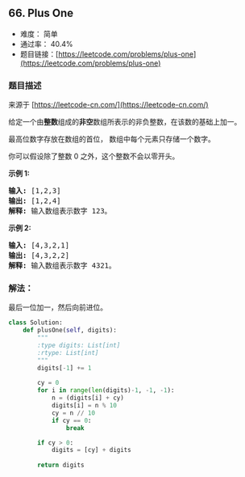 ## 66. Plus One

- 难度： 简单
- 通过率： 40.4%
- 题目链接：[https://leetcode.com/problems/plus-one](https://leetcode.com/problems/plus-one)


### 题目描述

来源于 [https://leetcode-cn.com/](https://leetcode-cn.com/)

<p>给定一个由<strong>整数</strong>组成的<strong>非空</strong>数组所表示的非负整数，在该数的基础上加一。</p>

<p>最高位数字存放在数组的首位， 数组中每个元素只存储一个数字。</p>

<p>你可以假设除了整数 0 之外，这个整数不会以零开头。</p>

<p><strong>示例&nbsp;1:</strong></p>

<pre><strong>输入:</strong> [1,2,3]
<strong>输出:</strong> [1,2,4]
<strong>解释:</strong> 输入数组表示数字 123。
</pre>

<p><strong>示例&nbsp;2:</strong></p>

<pre><strong>输入:</strong> [4,3,2,1]
<strong>输出:</strong> [4,3,2,2]
<strong>解释:</strong> 输入数组表示数字 4321。
</pre>


### 解法：

最后一位加一，然后向前进位。

```python
class Solution:
    def plusOne(self, digits):
        """
        :type digits: List[int]
        :rtype: List[int]
        """
        digits[-1] += 1
        
        cy = 0
        for i in range(len(digits)-1, -1, -1):
            n = (digits[i] + cy)
            digits[i] = n % 10
            cy = n // 10
            if cy == 0:
                break

        if cy > 0:
            digits = [cy] + digits
        
        return digits
```